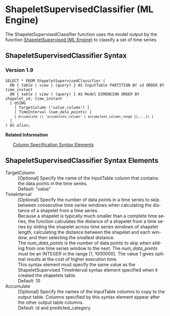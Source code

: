 <div class="nested0" aria-labelledby="ariaid-title1" topicindex="1" topicid="fzc1506627602124" id="fzc1506627602124"><h1 class="title topictitle1" id="ariaid-title1">ShapeletSupervisedClassifier (ML Engine)</h1><div class="body conbody">
<p class="p">The ShapeletSupervisedClassifier function uses the model output by the function <a href="uya1550499792953.md#awl1506626097450">ShapeletSupervised (ML Engine)</a> to classify a set of time series.</p></div><div class="topic reference nested1" aria-labelledby="ariaid-title2" topicindex="2" topicid="oqj1506627681696" xml:lang="en-us" lang="en-us" id="oqj1506627681696">
<h2 class="title topictitle2" id="ariaid-title2">ShapeletSupervisedClassifier Syntax</h2><div class="body refbody"><div class="section" id="oqj1506627681696__section_N1000E_N1000C_N10001">
<h3 class="title sectiontitle">Version <span>1.9</span></h3><pre class="pre codeblock" xml:space="preserve"><code>SELECT * FROM ShapeletSupervisedClassifier (
  <span>ON { <var class="keyword varname">table</var> | <var class="keyword varname">view</var> | (<var class="keyword varname">query</var>) }</span> AS InputTable PARTITION BY <var class="keyword varname">id</var> ORDER BY <var class="keyword varname">time_instant</var> 
  <span>ON { <var class="keyword varname">table</var> | <var class="keyword varname">view</var> | (<var class="keyword varname">query</var>) }</span> AS Model DIMENSION ORDER BY shapelet_id, time_instant
  [ USING
    [ TargetColumn ('<var class="keyword varname">value_column</var>') ]
    [ TimeInterval (<var class="keyword varname">num_data_points</var>) ]
    <code class="ph codeph">[ Accumulate ({ '<var class="keyword varname">accumulate_column</var>' | <var class="keyword varname">accumulate_column_range</var> }[,...]) ]</code>
  ]
) AS <var class="keyword varname">alias</var>;</code></pre></div></div><div class="related-links"><div class="linklistheader"><p></p><b>Related Information</b></div>
<ul class="linklist linklist relinfo"><div class="linklistmember"><a href="ndv1557782188375.md">Column Specification Syntax Elements</a></div></ul></div></div><div class="topic reference nested1" aria-labelledby="ariaid-title3" topicindex="3" topicid="vqn1506627751855" xml:lang="en-us" lang="en-us" id="vqn1506627751855">
<h2 class="title topictitle2" id="ariaid-title3">ShapeletSupervisedClassifier Syntax Elements</h2><div class="body refbody"><div class="section" id="vqn1506627751855__section_N10011_N1000E_N10001"><dl class="dl parml"><dt class="dt pt dlterm">TargetColumn</dt><dd class="dd pd">[Optional] Specify the name of the InputTable column that contains the data points in the time series.</dd><dd class="dd pd ddexpand">Default: "value"</dd><dt class="dt pt dlterm">TimeInterval</dt><dd class="dd pd">[Optional] Specify the number of data points in a time series to skip between consecutive time series windows when calculating the distance of a shapelet from a time series.</dd><dd class="dd pd ddexpand">Because a shapelet is typically much smaller than a complete time series, the function calculates the distance of a shapelet from a time series by sliding the shapelet across time series windows of shapelet length, calculating the distance between the shapelet and each window, and then selecting the smallest distance.</dd><dd class="dd pd ddexpand">The <var class="keyword varname">num_data_points</var> is the number of data points to skip when sliding from one time series window to the next. The <var class="keyword varname">num_data_points</var> must be an INTEGER in the range [1, 1000000]. The value 1 gives optimal results at the cost of higher execution time.</dd><dd class="dd pd ddexpand">This syntax element must specify the same value as the ShapeletSupervised TimeInterval syntax element specified when it created the shapelets table.</dd><dd class="dd pd ddexpand">Default: 10</dd><dt class="dt pt dlterm">Accumulate</dt><dd class="dd pd">[Optional] Specify the names of the InputTable columns to copy to the output table. Columns specified by this syntax element appear after the other output table columns.</dd><dd class="dd pd ddexpand">Default: id and predicted_category</dd></dl></div></div></div></div>
